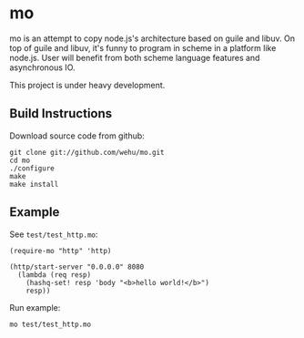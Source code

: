 # mo

mo is an attempt to copy node.js's architecture based on guile and libuv.
On top of guile and libuv, it's funny to program in scheme in a platform like node.js.
User will benefit from both scheme language features and asynchronous IO.

This project is under heavy development.

## Build Instructions

Download source code from github:

	git clone git://github.com/wehu/mo.git
	cd mo
	./configure
	make
	make install

## Example

See `test/test_http.mo`:

	(require-mo "http" 'http)
	
	(http/start-server "0.0.0.0" 8080
	  (lambda (req resp)
	    (hashq-set! resp 'body "<b>hello world!</b>")
	    resp))

Run example:

	mo test/test_http.mo

